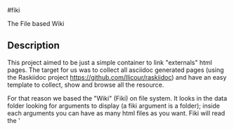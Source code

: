 #fiki

The File based Wiki

## Description
This project aimed to be just a simple container to link "externals" html pages.
The target for us was to collect all asciidoc generated pages (using the
Raskiidoc project https://github.com/llicour/raskiidoc) and have an easy
template to collect, show and browse all the resource.

For that reason we based the "Wiki" (Fiki) on file system. It looks in the data
folder looking for arguments to display (a fiki argument is a folder); inside
each arguments you can have as many html files as you want.
Fiki will read the '<title>' tag of any page and display it on the Fiki homepage
(inside the correct argument).

## Installation and configuration

To install Fiki, you just need to copy the project sources into a php enabled
web server (PHP5 required).
Then you need to configure the installation creating a **configuration.ini**
based on the example.

```bash
mkdir /etc/fiki
cp sample.configuration.ini /etc/fiki/configuration.ini
```
and changing, inside the new file, the data directory and the authentication
method to use.

To reference the new configuration.ini file, you need to specify the path where
you stored it inside the  **config.php** file.

## Argument configuration
For any argument you can create a YAML file to add information for your
arguments.
By default the folder name is shown on the page as argument name, but, creating
inside the argument folder a file named **metadata.yaml** allow you to add:

*title*: the name of the argument to show (shown despite of folder name)
description: argument content description

Example yaml file:
```yaml
---
title: My first argument
description: my argument description
```

## Requirements
To use the Arguments description Yaml file, you should install the PHP Yaml
librery:

php-pecl-yaml : Support for YAML 1.1 serialization using the LibYAML


## FikiBootstrap Backend for Asciidoc Build
You can get Fiki template for all the asciidoc autogenerated pages, to get an
armony in your wiki. The backend project is located on:

https://github.com/mmornati/fikiboostrap

You can follow the instructions on the project readme file to install it.

